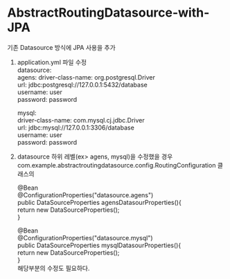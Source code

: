 # AbstractRoutingDatasource-with-JPA
기존 Datasource 방식에 JPA 사용을 추가

1. application.yml 파일 수정<br/>
  datasource:<br/>
    agens:
      driver-class-name: org.postgresql.Driver<br/>
      url: jdbc:postgresql://127.0.0.1:5432/database<br/>
      username: user<br/>
      password: password<br/>

    mysql:<br/>
      driver-class-name: com.mysql.cj.jdbc.Driver<br/>
      url: jdbc:mysql://127.0.0.1:3306/database<br/>
      username: user<br/>
      password: password<br/>
    
2. datasource 하위 레벨(ex> agens, mysql)을 수정했을 경우<br/>
    com.example.abstractroutingdatasource.config.RoutingConfiguration 클래스의 <br/>
  
    @Bean<br/>
    @ConfigurationProperties("datasource.agens")<br/>
    public DataSourceProperties agensDatasourProperties(){<br/>
      return new DataSourceProperties();<br/>
    }<br/>

    @Bean<br/>
    @ConfigurationProperties("datasource.mysql")<br/>
    public DataSourceProperties mysqlDatasourProperties(){<br/>
      return new DataSourceProperties();<br/>
    }<br/>
    해당부분의 수정도 필요하다.<br/>
  
